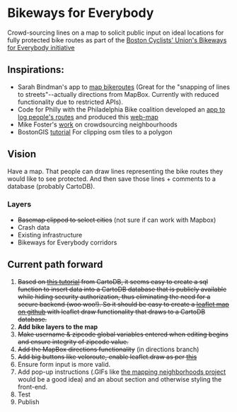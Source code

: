 # Bikeways for Everybody
Crowd-sourcing lines on a map to solicit public input on ideal locations for fully protected bike routes as part of the [Boston Cyclists' Union's Bikeways for Everybody initiative](http://bostoncyclistsunion.org/bikeways-for-everybody/)


## Inspirations:  
 * Sarah Bindman's app to [map bikeroutes](https://github.com/sbindman/Veloroute) (Great for the "snapping of lines to streets"--actually directions from MapBox. Currently with reduced functionality due to restricted APIs). 
 * Code for Philly with the Philadelphia Bike coalition developed an [app to log people's routes](http://cyclephilly.org/) and produced this [web-map](http://www.dvrpc.org/webmaps/cyclephilly/)
 * Mike Foster's [work](https://github.com/mjfoster83/neighborhoods) on crowdsourcing neighbourhoods
 * BostonGIS [tutorial](http://www.bostongis.com/PrinterFriendly.aspx?content_name=using_custom_osm_tiles) For clipping osm tiles to a polygon 


## Vision  
Have a map. That people can draw lines representing the bike routes they would like to see protected. And then save those lines + comments to a database (probably CartoDB).

### Layers  
 * ~~Basemap clipped to select cities~~ (not sure if can work with Mapbox)
 * Crash data
 * Existing infrastructure
 * Bikeways for Everybody corridors

## Current path forward
1. ~~Based on [this tutorial](http://blog.cartodb.com/read-and-write-to-cartodb-with-the-leaflet-draw-plugin/) from CartoDB, it seems easy to create a sql function to insert data into a CartoDB database that is publicly available while hiding security authorization, thus eliminating the need for a secure backend (woo woo!). So it should be easy to create a [leaflet map on github](https://github.com/radumas/crowdmap-basic) with leaflet draw functionality that draws to a CartoDB database.~~
2. **Add bike layers to the map**
3. ~~Make username & zipcode global variables entered when editing begins and ensure integrity of zipcode value.~~
3. ~~Add the MapBox directions functionality~~ (in directions branch)
4. ~~Add big buttons like veloroute, enable leaflet.draw as per [this](https://stackoverflow.com/questions/15775103/leaflet-draw-mapping-how-to-initiate-the-draw-function-without-toolbar)~~
5. Ensure form input is more valid.
4. Add pop-up instructions (.GIFs like [the mapping neighborhoods project](http://maps.graphicarto.com/twincityhoods/) would be a good idea)  and an about section and otherwise styling the front-end.
5. Test
6. Publish
